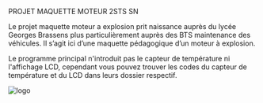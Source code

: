 PROJET MAQUETTE MOTEUR 2STS SN

Le projet maquette moteur a explosion prit naissance auprès du lycée Georges Brassens plus particulièrement auprès des BTS maintenance des véhicules.
Il s’agit ici d’une maquette pédagogique d’un moteur à explosion.

Le programme principal n'introduit pas le capteur de température ni l'affichage LCD, cependant vous pouvez trouver les codes du capteur de température et du LCD dans leurs
dossier respectif.

![logo](https://user-images.githubusercontent.com/85300766/120748033-9de31700-c4f1-11eb-8716-56c7b5b6f25e.PNG)

